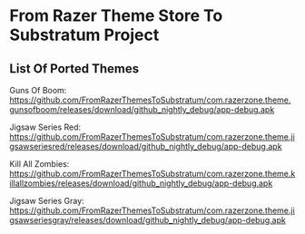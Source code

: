 # From Razer Theme Store To Substratum Project
## List Of Ported Themes
Guns Of Boom: https://github.com/FromRazerThemesToSubstratum/com.razerzone.theme.gunsofboom/releases/download/github_nightly_debug/app-debug.apk

Jigsaw Series Red: https://github.com/FromRazerThemesToSubstratum/com.razerzone.theme.jigsawseriesred/releases/download/github_nightly_debug/app-debug.apk

Kill All Zombies: https://github.com/FromRazerThemesToSubstratum/com.razerzone.theme.killallzombies/releases/download/github_nightly_debug/app-debug.apk

Jigsaw Series Gray: https://github.com/FromRazerThemesToSubstratum/com.razerzone.theme.jigsawseriesgray/releases/download/github_nightly_debug/app-debug.apk
